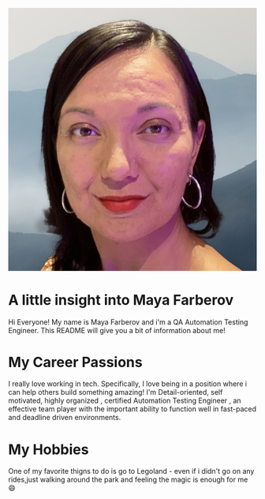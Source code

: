 ![headshot](IMG_7653.jpg)

# A little insight into Maya Farberov
Hi Everyone! My name is Maya Farberov and i'm a QA Automation Testing Engineer. This README will give you a bit of information about me!

# My Career Passions
I really love working in tech. Specifically, I love being in a position where i can help others build something amazing! I'm Detail-oriented, self motivated, highly organized , certified Automation Testing Engineer , an effective team player with the important ability to function well in fast-paced and deadline driven environments.

# My Hobbies
One of my favorite thigns to do is go to Legoland - even if i didn't go on any rides,just walking around the park and feeling the magic is enough for me :smile:



